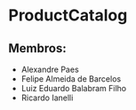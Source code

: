 # ProductCatalog

## Membros:

- Alexandre Paes
- Felipe Almeida de Barcelos
- Luiz Eduardo Balabram Filho
- Ricardo Ianelli

